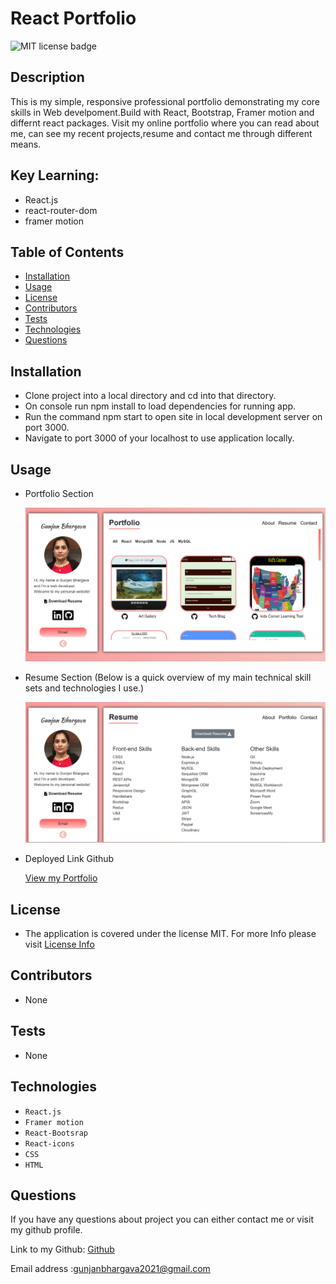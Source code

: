 # React Portfolio

![MIT license badge](https://img.shields.io/badge/license-MIT-green)

## Description

This is my simple, responsive professional portfolio demonstrating my core skills in Web develpoment.Build with React, Bootstrap, Framer motion and differnt react packages.
Visit my online portfolio where you can read about me, can see my recent projects,resume and contact me through different means.

## Key Learning:

- React.js
- react-router-dom
- framer motion

## Table of Contents

- [Installation](#Installation)
- [Usage](#Usage)
- [License](#License)
- [Contributors](#Contributors)
- [Tests](#Tests)
- [Technologies](#Technologies)
- [Questions](#Questions)

## Installation

- Clone project into a local directory and cd into that directory.
- On console run npm install to load dependencies for running app.
- Run the command npm start to open site in local development server on port 3000.
- Navigate to port 3000 of your localhost to use application locally.

## Usage

- Portfolio Section

  ![CLI](./assets/images/projectpage.png)

- Resume Section (Below is a quick overview of my main technical skill sets and technologies I use.)

  ![CLI](./assets/images/resumepage.png)

- Deployed Link Github

  [View my Portfolio](https://gunjanb.github.io/React-Portfolio)

## License

- The application is covered under the license MIT. For more Info please visit [License Info](https://opensource.org/licenses/MIT)

## Contributors

- None

## Tests

- None

## Technologies

- `React.js`
- `Framer motion`
- `React-Bootsrap`
- `React-icons`
- `CSS`
- `HTML`

## Questions

If you have any questions about project you can either contact me or visit my github profile.

Link to my Github: [Github](https://github.com/gunjanb)

Email address :[gunjanbhargava2021@gmail.com](mailto:gunjanbhargava2021@gmail.com)
